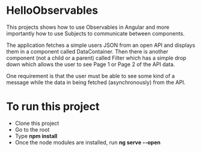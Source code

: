 # HelloObservables

This projects shows how to use Observables in Angular and more importantly how to use Subjects to communicate between components.

The application fetches a simple users JSON from an open API and displays them in a component called DataContainer. Then there is another component (not a child or a parent) called Filter which has a simple drop down which allows the user to see Page 1 or Page 2 of the API data.

One requirement is that the user must be able to see some kind of a message while the data in being fetched (asynchronously) from the API.

# To run this project

- Clone this project
- Go to the root
- Type **npm install**
- Once the node modules are installed, run **ng serve --open**
